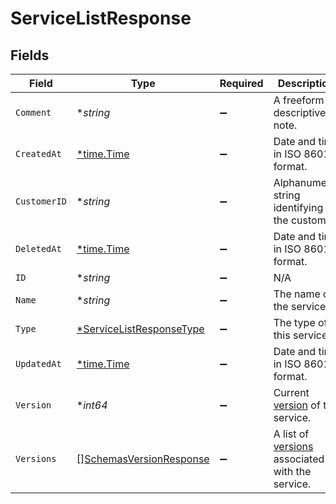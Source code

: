 # ServiceListResponse


## Fields

| Field                                                                               | Type                                                                                | Required                                                                            | Description                                                                         | Example                                                                             |
| ----------------------------------------------------------------------------------- | ----------------------------------------------------------------------------------- | ----------------------------------------------------------------------------------- | ----------------------------------------------------------------------------------- | ----------------------------------------------------------------------------------- |
| `Comment`                                                                           | **string*                                                                           | :heavy_minus_sign:                                                                  | A freeform descriptive note.                                                        |                                                                                     |
| `CreatedAt`                                                                         | [*time.Time](https://pkg.go.dev/time#Time)                                          | :heavy_minus_sign:                                                                  | Date and time in ISO 8601 format.                                                   | 2020-04-09T18:14:30Z                                                                |
| `CustomerID`                                                                        | **string*                                                                           | :heavy_minus_sign:                                                                  | Alphanumeric string identifying the customer.                                       | x4xCwxxJxGCx123Rx5xTx                                                               |
| `DeletedAt`                                                                         | [*time.Time](https://pkg.go.dev/time#Time)                                          | :heavy_minus_sign:                                                                  | Date and time in ISO 8601 format.                                                   | 2020-04-09T18:14:30Z                                                                |
| `ID`                                                                                | **string*                                                                           | :heavy_minus_sign:                                                                  | N/A                                                                                 | SU1Z0isxPaozGVKXdv0eY                                                               |
| `Name`                                                                              | **string*                                                                           | :heavy_minus_sign:                                                                  | The name of the service.                                                            | test-service                                                                        |
| `Type`                                                                              | [*ServiceListResponseType](../../models/shared/servicelistresponsetype.md)          | :heavy_minus_sign:                                                                  | The type of this service.                                                           |                                                                                     |
| `UpdatedAt`                                                                         | [*time.Time](https://pkg.go.dev/time#Time)                                          | :heavy_minus_sign:                                                                  | Date and time in ISO 8601 format.                                                   | 2020-04-09T18:14:30Z                                                                |
| `Version`                                                                           | **int64*                                                                            | :heavy_minus_sign:                                                                  | Current [version](/reference/api/services/version/) of the service.                 |                                                                                     |
| `Versions`                                                                          | [][SchemasVersionResponse](../../models/shared/schemasversionresponse.md)           | :heavy_minus_sign:                                                                  | A list of [versions](/reference/api/services/version/) associated with the service. |                                                                                     |
